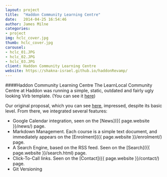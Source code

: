 ```yaml
---
layout: project
title:  "Haddon Community Learning Centre"
date:   2014-04-25 16:54:46
author: James Milne
categories:
- project
img: hclc_cover.jpg
thumb: hclc_cover.jpg
carousel:
- hclc_01.JPG
- hclc_02.JPG
- hclc_03.JPG
client: Haddon Community Learning Centre
website: https://shakna-israel.github.io/haddonRevamp/
---
```

####Haddon Community Learning Centre
The LearnLocal Community Centre at Haddon was running a simple, static, outdated and fairly ugly looking Virb template. (You can see it [here](https://shakna-israel.github.io/hclc_proposal/#/1))

Our original proposal, which you can see [here](https://shakna-israel.github.io/hclc_proposal/), impressed, despite its basic level. From there, we integrated several features:

* Google Calendar integration, seen on the [News]({{ page.website }}/news/) page.
* Markdown Management. Each course is a simple text document, and immediately appears on the [Enrolment]({{ page.website }}/enrolment/) page.
* A Search Engine, based on the RSS feed. Seen on the [Search]({{ page.website }}/search.html) page.
* Click-To-Call links. Seen on the [Contact]({{ page.website }}/contact/) page.
* Git Versioning
